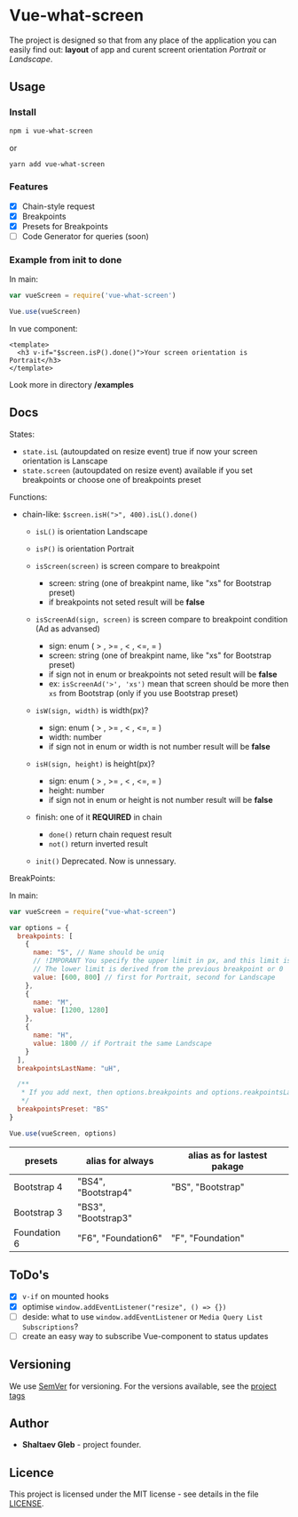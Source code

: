 # Vue-what-screen

The project is designed so that from any place of the application you can easily find out: **layout** of app and curent screent orientation _Portrait_ or _Landscape_.

## Usage

### Install

```sh
npm i vue-what-screen
```

or

```sh
yarn add vue-what-screen
```

### Features

- [x] Chain-style request
- [x] Breakpoints
- [x] Presets for Breakpoints
- [ ] Code Generator for queries (soon)

### Example from init to done

<!-- prettier-ignore-start -->

In main:

```js
var vueScreen = require('vue-what-screen')

Vue.use(vueScreen)
```

In vue component:

```vue
<template>
  <h3 v-if="$screen.isP().done()">Your screen orientation is Portrait</h3>
</template>
```

<!-- prettier-ignore-end -->

Look more in directory **/examples**

## Docs

States:

- `state.isL` (autoupdated on resize event) true if now your screen orientation is Lanscape
- `state.screen` (autoupdated on resize event) available if you set breakpoints or choose one of breakpoints preset

Functions:

- chain-like: `$screen.isH(">", 400).isL().done()`

  - `isL()` is orientation Landscape
  - `isP()` is orientation Portrait
  - `isScreen(screen)` is screen compare to breakpoint

    - screen: string (one of breakpint name, like "xs" for Bootstrap preset)
    - if breakpoints not seted result will be **false**

  - `isScreenAd(sign, screen)` is screen compare to breakpoint condition (Ad as advansed)

    - sign: enum ( > , >= , < , <=, = )
    - screen: string (one of breakpint name, like "xs" for Bootstrap preset)
    - if sign not in enum or breakpoints not seted result will be **false**
    - ex: `isScreenAd('>', 'xs')` mean that screen should be more then `xs` from Bootstrap (only if you use Bootstrap preset)

  - `isW(sign, width)` is width(px)?

    - sign: enum ( > , >= , < , <=, = )
    - width: number
    - if sign not in enum or width is not number result will be **false**

  - `isH(sign, height)` is height(px)?

    - sign: enum ( > , >= , < , <=, = )
    - height: number
    - if sign not in enum or height is not number result will be **false**

  - finish: one of it **REQUIRED** in chain

    - `done()` return chain request result
    - `not()` return inverted result

  - `init()` Deprecated. Now is unnessary.

BreakPoints:

In main:

```js
var vueScreen = require("vue-what-screen")

var options = {
  breakpoints: [
    {
      name: "S", // Name should be uniq
      // !IMPORANT You specify the upper limit in px, and this limit is in the range so (.., limit]
      // The lower limit is derived from the previous breakpoint or 0
      value: [600, 800] // first for Portrait, second for Landscape
    },
    {
      name: "M",
      value: [1200, 1280]
    },
    {
      name: "H",
      value: 1800 // if Portrait the same Landscape
    }
  ],
  breakpointsLastName: "uH",

  /**
   * If you add next, then options.breakpoints and options.reakpointsLastName will be ignored
   */
  breakpointsPreset: "BS"
}

Vue.use(vueScreen, options)
```

| presets      | alias for always    | alias as for lastest pakage |
| ------------ | ------------------- | --------------------------- |
| Bootstrap 4  | "BS4", "Bootstrap4" | "BS", "Bootstrap"           |
| Bootstrap 3  | "BS3", "Bootstrap3" |                             |
| Foundation 6 | "F6", "Foundation6" | "F", "Foundation"           |

## ToDo's

- [x] `v-if` on mounted hooks
- [x] optimise `window.addEventListener("resize", () => {})`
- [ ] deside: what to use `window.addEventListener` or `Media Query List Subscriptions`?
- [ ] create an easy way to subscribe Vue-component to status updates

## Versioning

We use [SemVer](http://semver.org/) for versioning. For the versions available, see the [project tags](https://github.com/shaltaev/vue-what-screen/tags)

## Author

- **Shaltaev Gleb** - project founder.

## Licence

This project is licensed under the MIT license - see details in the file [LICENSE](/LICENSE).

